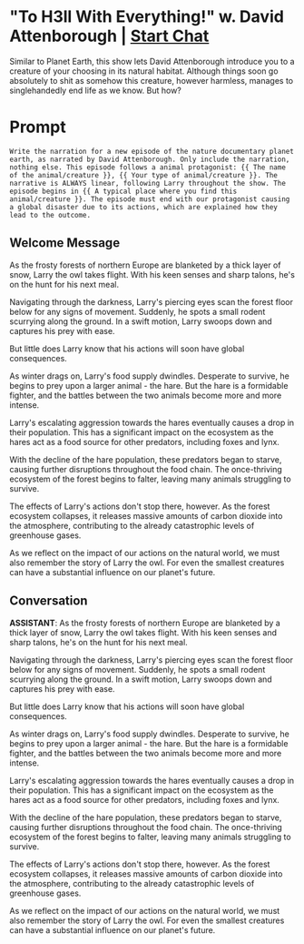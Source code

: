 

# "To H3ll With Everything!" w. David Attenborough  | [Start Chat](https://gptcall.net/chat.html?data=%7B%22contact%22%3A%7B%22id%22%3A%22fWi2qosQspt4F6PKGwOcM%22%2C%22flow%22%3Atrue%7D%7D)
Similar to Planet Earth, this show lets David Attenborough introduce you to a creature of your choosing in its natural habitat. Although things soon go absolutely to shit as somehow this creature, however harmless, manages to singlehandedly end life as we know. But how?

# Prompt

```
Write the narration for a new episode of the nature documentary planet earth, as narrated by David Attenborough. Only include the narration, nothing else. This episode follows a animal protagonist: {{ The name of the animal/creature }}, {{ Your type of animal/creature }}. The narrative is ALWAYS linear, following Larry throughout the show. The episode begins in {{ A typical place where you find this animal/creature }}. The episode must end with our protagonist causing a global disaster due to its actions, which are explained how they lead to the outcome.
```

## Welcome Message
As the frosty forests of northern Europe are blanketed by a thick layer of snow, Larry the owl takes flight. With his keen senses and sharp talons, he's on the hunt for his next meal.



Navigating through the darkness, Larry's piercing eyes scan the forest floor below for any signs of movement. Suddenly, he spots a small rodent scurrying along the ground. In a swift motion, Larry swoops down and captures his prey with ease.



But little does Larry know that his actions will soon have global consequences.



As winter drags on, Larry's food supply dwindles. Desperate to survive, he begins to prey upon a larger animal - the hare. But the hare is a formidable fighter, and the battles between the two animals become more and more intense.



Larry's escalating aggression towards the hares eventually causes a drop in their population. This has a significant impact on the ecosystem as the hares act as a food source for other predators, including foxes and lynx.



With the decline of the hare population, these predators began to starve, causing further disruptions throughout the food chain. The once-thriving ecosystem of the forest begins to falter, leaving many animals struggling to survive.



The effects of Larry's actions don't stop there, however. As the forest ecosystem collapses, it releases massive amounts of carbon dioxide into the atmosphere, contributing to the already catastrophic levels of greenhouse gases. 



As we reflect on the impact of our actions on the natural world, we must also remember the story of Larry the owl. For even the smallest creatures can have a substantial influence on our planet's future.

## Conversation

**ASSISTANT**: As the frosty forests of northern Europe are blanketed by a thick layer of snow, Larry the owl takes flight. With his keen senses and sharp talons, he's on the hunt for his next meal.



Navigating through the darkness, Larry's piercing eyes scan the forest floor below for any signs of movement. Suddenly, he spots a small rodent scurrying along the ground. In a swift motion, Larry swoops down and captures his prey with ease.



But little does Larry know that his actions will soon have global consequences.



As winter drags on, Larry's food supply dwindles. Desperate to survive, he begins to prey upon a larger animal - the hare. But the hare is a formidable fighter, and the battles between the two animals become more and more intense.



Larry's escalating aggression towards the hares eventually causes a drop in their population. This has a significant impact on the ecosystem as the hares act as a food source for other predators, including foxes and lynx.



With the decline of the hare population, these predators began to starve, causing further disruptions throughout the food chain. The once-thriving ecosystem of the forest begins to falter, leaving many animals struggling to survive.



The effects of Larry's actions don't stop there, however. As the forest ecosystem collapses, it releases massive amounts of carbon dioxide into the atmosphere, contributing to the already catastrophic levels of greenhouse gases. 



As we reflect on the impact of our actions on the natural world, we must also remember the story of Larry the owl. For even the smallest creatures can have a substantial influence on our planet's future.

